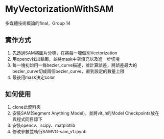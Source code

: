 # MyVectorizationWithSAM
 
多媒體技術概論的final，Group 14

## 實作方式

1. 先透過SAM將圖片分塊，在將每一塊個別Vectorization
2. 用opencv找出輪廓，並將mask中空填充以及進一步切塊
3. 每一塊初始用一條bezier_curve描述，並計算誤差，將誤差最大的bezier_curve切成兩個bezier_curve，直到設定的數量上限
4. 最後用mask決定color

## 如何使用

1. clone此資料夾
2. 安裝SAM(Segment Anything Model)，並將vit_h的Model Checkpoints放在與程式同目錄下
3. 安裝opencv、scipy、matplotlib
4. 修改參數並執行SAMVG-sam_v1.ipynb